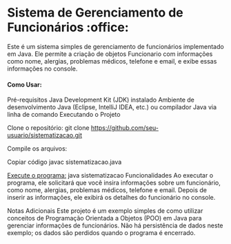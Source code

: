 <h1>Sistema de Gerenciamento de Funcionários :office:</h1> 
Este é um sistema simples de gerenciamento de funcionários implementado em Java. 
Ele permite a criação de objetos Funcionario com informações como nome, alergias, problemas médicos, telefone e email, e exibe essas informações no console.

<h4><u></u>Como Usar:</u></h4>
Pré-requisitos
Java Development Kit (JDK) instalado
Ambiente de desenvolvimento Java (Eclipse, IntelliJ IDEA, etc.) ou compilador Java via linha de comando
Executando o Projeto

Clone o repositório:
git clone https://github.com/seu-usuario/sistematizacao.git

Compile os arquivos:

Copiar código
javac sistematizacao.java

<u>Execute o programa:</u>
java sistematizacao
Funcionalidades
Ao executar o programa, ele solicitará que você insira informações sobre um funcionário, como nome, alergias, problemas médicos, telefone e email.
Depois de inserir as informações, ele exibirá os detalhes do funcionário no console.

Notas Adicionais
Este projeto é um exemplo simples de como utilizar conceitos de Programação Orientada a Objetos (POO) em Java para gerenciar informações de funcionários. Não há persistência de dados neste exemplo; os dados são perdidos quando o programa é encerrado.
